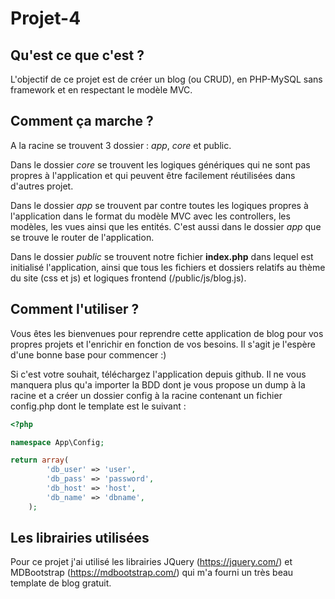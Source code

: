 # Projet-4

## Qu'est ce que c'est ?

L'objectif de ce projet est de créer un blog (ou CRUD), en PHP-MySQL sans framework et en respectant le modèle MVC.

## Comment ça marche ?

A la racine se trouvent 3 dossier : _app_, _core_ et public.

Dans le dossier _core_ se trouvent les logiques génériques qui ne sont pas propres à l'application et qui peuvent être facilement réutilisées dans d'autres projet.

Dans le dossier _app_ se trouvent par contre toutes les logiques propres à l'application dans le format du modèle MVC avec les controllers, les modèles, les vues ainsi que les entités. C'est aussi dans le dossier _app_ que se trouve le router de l'application.

Dans le dossier _public_ se trouvent notre fichier __index.php__ dans lequel est initialisé l'application, ainsi que tous les fichiers et dossiers relatifs au thème du site (css et js) et logiques frontend (/public/js/blog.js).


## Comment l'utiliser ?

Vous êtes les bienvenues pour reprendre cette application de blog pour vos propres projets et l'enrichir en fonction de vos besoins. Il s'agit je l'espère d'une bonne base pour commencer :)

Si c'est votre souhait, téléchargez l'application depuis github. Il ne vous manquera plus qu'a importer la BDD dont je vous propose un dump à la racine et a créer un dossier config à la racine contenant un fichier config.php dont le template est le suivant :

```php
<?php

namespace App\Config;

return array(
		'db_user' => 'user',
		'db_pass' => 'password',
		'db_host' => 'host',
		'db_name' => 'dbname',
	);
```

## Les librairies utilisées

Pour ce projet j'ai utilisé les librairies JQuery (https://jquery.com/) et MDBootstrap (https://mdbootstrap.com/) qui m'a fourni un très beau template de blog gratuit.





